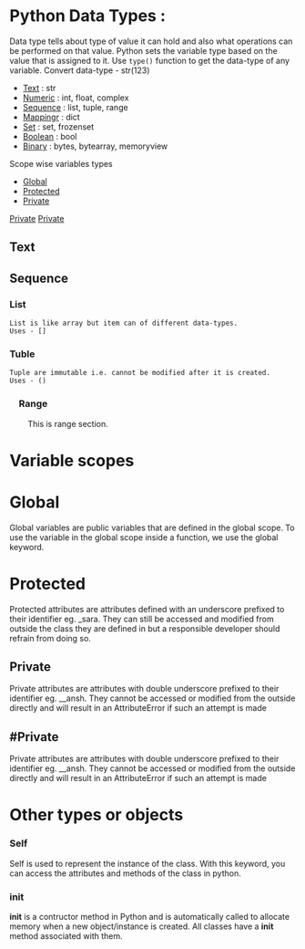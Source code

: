 # Python Data Types :

Data type tells about type of value it can hold and also what operations can be performed on that value.
Python sets the variable type based on the value that is assigned to it.
Use ```type()``` function to get the data-type of any variable.
Convert data-type - str(123)

- [Text](#Text)    : str
- [Numeric](#Numeric)    : int, float, complex
- [Sequence](#Sequence)    : list, tuple, range
- [Mappingr](#Mapping)    : dict
- [Set](#Set)    : set, frozenset
- [Boolean](#Boolean)    : bool
- [Binary](#Binary)    : bytes, bytearray, memoryview

Scope wise variables types
- [Global](#Global)
- [Protected](Protected)
- [Private](##Private)

[Private](Private)
[Private](private)

## Text
  
## Sequence
  ### List
    List is like array but item can of different data-types.
    Uses - []
    
### Tuble
    Tuple are immutable i.e. cannot be modified after it is created.
    Uses - ()
    
### &emsp;Range
&emsp;&emsp; This is range section.

# Variable scopes
# Global
Global variables are public variables that are defined in the global scope. To use the variable in the global scope inside a function, we use the global keyword.

# Protected
Protected attributes are attributes defined with an underscore prefixed to their identifier eg. \_sara. They can still be accessed and modified from outside the class they are defined in but a responsible developer should refrain from doing so.

## Private
Private attributes are attributes with double underscore prefixed to their identifier eg. \_\_ansh. They cannot be accessed or modified from the outside directly and will result in an AttributeError if such an attempt is made

## #Private
Private attributes are attributes with double underscore prefixed to their identifier eg. \_\_ansh. They cannot be accessed or modified from the outside directly and will result in an AttributeError if such an attempt is made

# Other types or objects

### Self
Self is used to represent the instance of the class. With this keyword, you can access the attributes and methods of the class in python.

### __init__
__init__ is a contructor method in Python and is automatically called to allocate memory when a new object/instance is created. All classes have a __init__ method associated with them.
